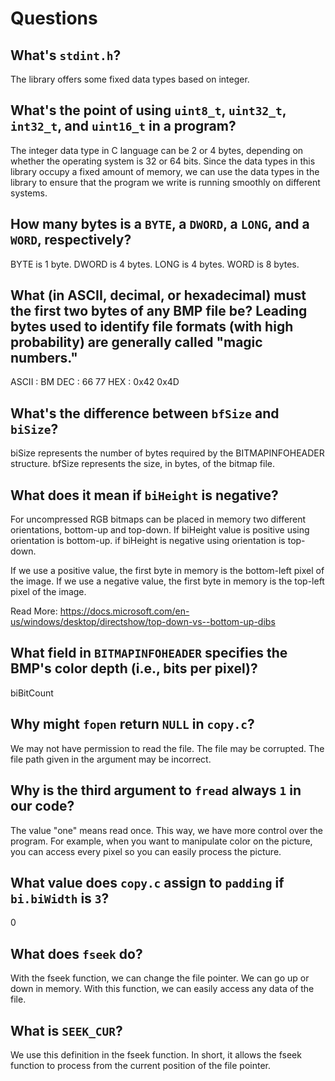 # Questions

## What's `stdint.h`?

The library offers some fixed data types based on integer.

## What's the point of using `uint8_t`, `uint32_t`, `int32_t`, and `uint16_t` in a program?

The integer data type in C language can be 2 or 4 bytes, depending on whether the operating system is 32 or 64 bits. Since the data types in this library occupy a fixed amount of memory, we can use the data types in the library to ensure that the program we write is running smoothly on different systems.

## How many bytes is a `BYTE`, a `DWORD`, a `LONG`, and a `WORD`, respectively?

BYTE is 1 byte.
DWORD is 4 bytes.
LONG is 4 bytes.
WORD is 8 bytes.

## What (in ASCII, decimal, or hexadecimal) must the first two bytes of any BMP file be? Leading bytes used to identify file formats (with high probability) are generally called "magic numbers."

ASCII : BM
DEC   : 66 77
HEX   : 0x42 0x4D

## What's the difference between `bfSize` and `biSize`?

biSize represents the number of bytes required by the BITMAPINFOHEADER structure.
bfSize represents the size, in bytes, of the bitmap file.

## What does it mean if `biHeight` is negative?

For uncompressed RGB bitmaps can be placed in memory two different orientations, bottom-up and top-down. If biHeight value is positive using orientation is bottom-up. if biHeight is negative using orientation is top-down.

If we use a positive value, the first byte in memory is the bottom-left pixel of the image.
If we use a negative value, the first byte in memory is the top-left pixel of the image.

Read More: https://docs.microsoft.com/en-us/windows/desktop/directshow/top-down-vs--bottom-up-dibs

## What field in `BITMAPINFOHEADER` specifies the BMP's color depth (i.e., bits per pixel)?

biBitCount

## Why might `fopen` return `NULL` in `copy.c`?

We may not have permission to read the file.
The file may be corrupted.
The file path given in the argument may be incorrect.

## Why is the third argument to `fread` always `1` in our code?

The value "one" means read once. This way, we have more control over the program. For example, when you want to manipulate color on the picture, you can access every pixel so you can easily process the picture.

## What value does `copy.c` assign to `padding` if `bi.biWidth` is `3`?

0

## What does `fseek` do?

With the fseek function, we can change the file pointer. We can go up or down in memory. With this function, we can easily access any data of the file.

## What is `SEEK_CUR`?

We use this definition in the fseek function. In short, it allows the fseek function to process from the current position of the file pointer.